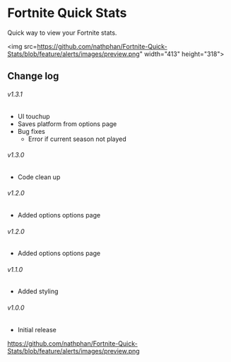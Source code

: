 # Fortnite Quick Stats

Quick way to view your Fortnite stats.

<img src=https://github.com/nathphan/Fortnite-Quick-Stats/blob/feature/alerts/images/preview.png" width="413" height="318">

## Change log

###### v1.3.1
- UI touchup
- Saves platform from options page
- Bug fixes
  - Error if current season not played

###### v1.3.0
- Code clean up

###### v1.2.0
- Added options options page

###### v1.2.0
- Added options options page

###### v1.1.0
- Added styling

###### v1.0.0
- Initial release


https://github.com/nathphan/Fortnite-Quick-Stats/blob/feature/alerts/images/preview.png
